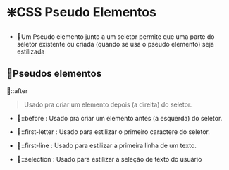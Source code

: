 # ❇️CSS Pseudo Elementos


- 🔸Um Pseudo elemento junto a um seletor permite que uma parte do seletor existente ou criada  (quando se usa o pseudo elemento) seja estilizada

## 💠Pseudos elementos

<p>🔸::after</p>

>  Usado pra criar um elemento depois (a direita) do seletor.

- 🔸::before : Usado pra criar um elemento antes (a esquerda) do seletor.

- 🔸::first-letter : Usado para estilizar o primeiro caractere do seletor.

- 🔸::first-line : Usado para estilizar a primeira linha de um texto.

- 🔸::selection : Usado para estilizar a seleção de texto do usuário
